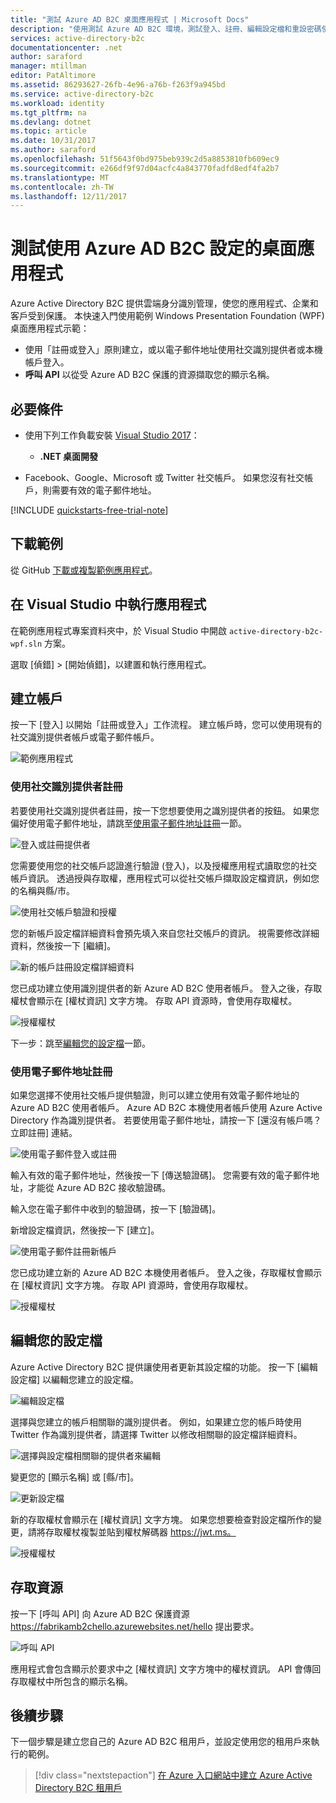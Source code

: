 ```yaml
---
title: "測試 Azure AD B2C 桌面應用程式 | Microsoft Docs"
description: "使用測試 Azure AD B2C 環境，測試登入、註冊、編輯設定檔和重設密碼使用者旅程圖"
services: active-directory-b2c
documentationcenter: .net
author: saraford
manager: mtillman
editor: PatAltimore
ms.assetid: 86293627-26fb-4e96-a76b-f263f9a945bd
ms.service: active-directory-b2c
ms.workload: identity
ms.tgt_pltfrm: na
ms.devlang: dotnet
ms.topic: article
ms.date: 10/31/2017
ms.author: saraford
ms.openlocfilehash: 51f5643f0bd975beb939c2d5a8853810fb609ec9
ms.sourcegitcommit: e266df9f97d04acfc4a843770fadfd8edf4fa2b7
ms.translationtype: MT
ms.contentlocale: zh-TW
ms.lasthandoff: 12/11/2017
---
```

# <a name="test-drive-a-desktop-application-configured-with-azure-ad-b2c"></a>測試使用 Azure AD B2C 設定的桌面應用程式

Azure Active Directory B2C 提供雲端身分識別管理，使您的應用程式、企業和客戶受到保護。  本快速入門使用範例 Windows Presentation Foundation (WPF) 桌面應用程式示範：

* 使用「註冊或登入」原則建立，或以電子郵件地址使用社交識別提供者或本機帳戶登入。 
* **呼叫 API** 以從受 Azure AD B2C 保護的資源擷取您的顯示名稱。

## <a name="prerequisites"></a>必要條件

* 使用下列工作負載安裝 [Visual Studio 2017](https://www.visualstudio.com/downloads/)：
    - **.NET 桌面開發**

* Facebook、Google、Microsoft 或 Twitter 社交帳戶。 如果您沒有社交帳戶，則需要有效的電子郵件地址。

[!INCLUDE [quickstarts-free-trial-note](../../includes/quickstarts-free-trial-note.md)]

## <a name="download-the-sample"></a>下載範例

從 GitHub [下載或複製範例應用程式](https://github.com/Azure-Samples/active-directory-b2c-dotnet-desktop)。

## <a name="run-the-app-in-visual-studio"></a>在 Visual Studio 中執行應用程式

在範例應用程式專案資料夾中，於 Visual Studio 中開啟 `active-directory-b2c-wpf.sln` 方案。 

選取 [偵錯] > [開始偵錯]，以建置和執行應用程式。 

## <a name="create-an-account"></a>建立帳戶

按一下 [登入] 以開始「註冊或登入」工作流程。 建立帳戶時，您可以使用現有的社交識別提供者帳戶或電子郵件帳戶。

![範例應用程式](media/active-directory-b2c-quickstarts-desktop-app/wpf-sample-application.png)

### <a name="sign-up-using-a-social-identity-provider"></a>使用社交識別提供者註冊

若要使用社交識別提供者註冊，按一下您想要使用之識別提供者的按鈕。 如果您偏好使用電子郵件地址，請跳至[使用電子郵件地址註冊](#sign-up-using-an-email-address)一節。

![登入或註冊提供者](media/active-directory-b2c-quickstarts-desktop-app/sign-in-or-sign-up-wpf.png)

您需要使用您的社交帳戶認證進行驗證 (登入)，以及授權應用程式讀取您的社交帳戶資訊。 透過授與存取權，應用程式可以從社交帳戶擷取設定檔資訊，例如您的名稱與縣/市。 

![使用社交帳戶驗證和授權](media/active-directory-b2c-quickstarts-desktop-app/twitter-authenticate-authorize-wpf.png)

您的新帳戶設定檔詳細資料會預先填入來自您社交帳戶的資訊。 視需要修改詳細資料，然後按一下 [繼續]。

![新的帳戶註冊設定檔詳細資料](media/active-directory-b2c-quickstarts-desktop-app/new-account-sign-up-profile-details-wpf.png)

您已成功建立使用識別提供者的新 Azure AD B2C 使用者帳戶。 登入之後，存取權杖會顯示在 [權杖資訊] 文字方塊。 存取 API 資源時，會使用存取權杖。

![授權權杖](media/active-directory-b2c-quickstarts-desktop-app/twitter-auth-token.png)

下一步：跳至[編輯您的設定檔](#edit-your-profile)一節。

### <a name="sign-up-using-an-email-address"></a>使用電子郵件地址註冊

如果您選擇不使用社交帳戶提供驗證，則可以建立使用有效電子郵件地址的 Azure AD B2C 使用者帳戶。 Azure AD B2C 本機使用者帳戶使用 Azure Active Directory 作為識別提供者。 若要使用電子郵件地址，請按一下 [還沒有帳戶嗎？立即註冊] 連結。

![使用電子郵件登入或註冊](media/active-directory-b2c-quickstarts-desktop-app/sign-in-or-sign-up-email-wpf.png)

輸入有效的電子郵件地址，然後按一下 [傳送驗證碼]。 您需要有效的電子郵件地址，才能從 Azure AD B2C 接收驗證碼。

輸入您在電子郵件中收到的驗證碼，按一下 [驗證碼]。

新增設定檔資訊，然後按一下 [建立]。

![使用電子郵件註冊新帳戶](media/active-directory-b2c-quickstarts-desktop-app/sign-up-new-account-profile-email-wpf.png)

您已成功建立新的 Azure AD B2C 本機使用者帳戶。 登入之後，存取權杖會顯示在 [權杖資訊] 文字方塊。 存取 API 資源時，會使用存取權杖。

![授權權杖](media/active-directory-b2c-quickstarts-desktop-app/twitter-auth-token.png)

## <a name="edit-your-profile"></a>編輯您的設定檔

Azure Active Directory B2C 提供讓使用者更新其設定檔的功能。 按一下 [編輯設定檔] 以編輯您建立的設定檔。

![編輯設定檔](media/active-directory-b2c-quickstarts-desktop-app/edit-profile-wpf.png)

選擇與您建立的帳戶相關聯的識別提供者。 例如，如果建立您的帳戶時使用 Twitter 作為識別提供者，請選擇 Twitter 以修改相關聯的設定檔詳細資料。

![選擇與設定檔相關聯的提供者來編輯](media/active-directory-b2c-quickstarts-desktop-app/edit-account-choose-provider-wpf.png)

變更您的 [顯示名稱] 或 [縣/市]。 

![更新設定檔](media/active-directory-b2c-quickstarts-desktop-app/update-profile-wpf.png)

新的存取權杖會顯示在 [權杖資訊] 文字方塊。 如果您想要檢查對設定檔所作的變更，請將存取權杖複製並貼到權杖解碼器 https://jwt.ms。

![授權權杖](media/active-directory-b2c-quickstarts-desktop-app/twitter-auth-token.png)

## <a name="access-a-resource"></a>存取資源

按一下 [呼叫 API] 向 Azure AD B2C 保護資源 https://fabrikamb2chello.azurewebsites.net/hello 提出要求。 

![呼叫 API](media/active-directory-b2c-quickstarts-desktop-app/call-api-wpf.png)

應用程式會包含顯示於要求中之 [權杖資訊] 文字方塊中的權杖資訊。 API 會傳回存取權杖中所包含的顯示名稱。

## <a name="next-steps"></a>後續步驟

下一個步驟是建立您自己的 Azure AD B2C 租用戶，並設定使用您的租用戶來執行的範例。 

> [!div class="nextstepaction"]
> [在 Azure 入口網站中建立 Azure Active Directory B2C 租用戶](active-directory-b2c-get-started.md)
